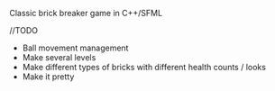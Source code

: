 Classic brick breaker game in C++/SFML

//TODO
- Ball movement management
- Make several levels
- Make different types of bricks with different health counts / looks
- Make it pretty

